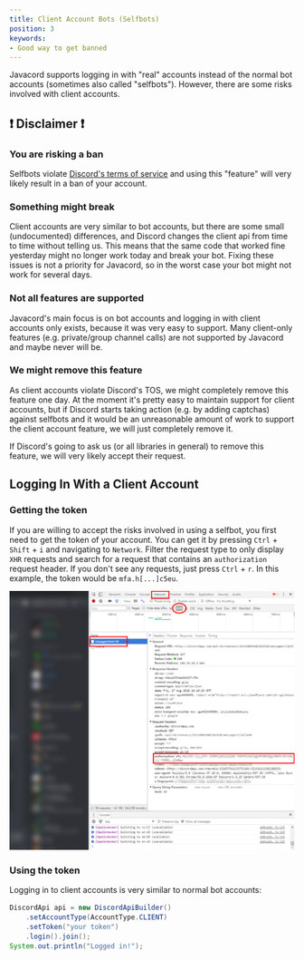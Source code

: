 ```yaml
---
title: Client Account Bots (Selfbots)
position: 3
keywords:
- Good way to get banned
---
```


Javacord supports logging in with "real" accounts instead of the normal bot accounts (sometimes also called "selfbots"). However, there are some risks involved with client accounts.

## ❗ Disclaimer ❗

### You are risking a ban

Selfbots violate [Discord's terms of service](https://discordapp.com/terms) and using this "feature" will very likely result in a ban of your account.

### Something might break

Client accounts are very similar to bot accounts, but there are some small (undocumented) differences, and Discord changes the client api from time to time without telling us. This means that the same code that worked fine yesterday might no longer work today and break your bot. Fixing these issues is not a priority for Javacord, so in the worst case your bot might not work for several days.

### Not all features are supported

Javacord's main focus is on bot accounts and logging in with client accounts only exists, because it was very easy to support. Many client-only features (e.g. private/group channel calls) are not supported by Javacord and maybe never will be.

### We might remove this feature

As client accounts violate Discord's TOS, we might completely remove this feature one day. At the moment it's pretty easy to maintain support for client accounts, but if Discord starts taking action (e.g. by adding captchas) against selfbots and it would be an unreasonable amount of work to support the client account feature, we will just completely remove it.

If Discord's going to ask us (or all libraries in general) to remove this feature, we will very likely accept their request.

## Logging In With a Client Account

### Getting the token

If you are willing to accept the risks involved in using a selfbot, you first need to get the token of your account.
You can get it by pressing `Ctrl` + `Shift` + `i` and navigating to `Network`.
Filter the request type to only display `XHR` requests and search for a request that contains an `authorization` request header.
If you don't see any requests, just press `Ctrl` + `r`. In this example, the token would be `mfa.h[...]c5eu`.

![](/img/tutorials/selfbots/get-client-token.png)

### Using the token

Logging in to client accounts is very similar to normal bot accounts:
```java
DiscordApi api = new DiscordApiBuilder()
    .setAccountType(AccountType.CLIENT)
    .setToken("your token")
    .login().join();
System.out.println("Logged in!");
```